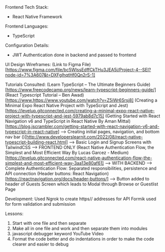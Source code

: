 Frontend Tech Stack:
- React Native Framework

Frontend Languages:
- TypeScript

Configuration Details:
- JWT Authentication done in backend and passed to frontend

UI Design Wireframes:
(Link to Figma File)[https://www.figma.com/file/bc5WIssEdffCkTHu3JEA5i/Project-4--SEI?node-id=7%3A607&t=DXFglhqtHf0Qn2rS-1]

Tutorials Consulted:
(Learn TypeScript – The Ultimate Beginners Guide)[https://www.freecodecamp.org/news/learn-typescript-beginners-guide/]
(React Typescript Tutorial – Ben Awad)[https://www.https://www.youtube.com/watch?v=Z5iWr6Srsj8]
(Creating a Minimal Expo React Native Project with TypeScript and Jest)[https://levelup.gitconnected.com/creating-a-minimal-expo-react-native-project-with-typescript-and-jest-5979ab8d7c15]
(Getting Started with React Navigation v6 and TypeScript in React Native By Aman Mittal)[https://blog.jscrambler.com/getting-started-with-react-navigation-v6-and-typescript-in-react-native]
--> Creating initial pages, navigation, and bottom nav bar
()[http://www.developerslearnit.com/2022/08/react-native-typescript-building-react.html]
--> Basic Login and Signup Screens with TailwindCSS
--> FRONTEND ONLY
(React Native Authentication Flow, the Simplest and Most Efficient Way By Lucas Garcez - Medium)[https://levelup.gitconnected.com/react-native-authentication-flow-the-simplest-and-most-efficient-way-3aa13e80af61]
--> WITH BACKEND
--> Complete Authentication Flow: Separated responsibilities, persistence and API connection 
(Header buttons: React Navigation)[https://reactnavigation.org/docs/header-buttons/]
--> Button added to header of Guests Screen which leads to Modal through Browse or Guestlist Page

Development:
Used Ngrok to create https// addresses for API
Formik used for form validation and submission 

Lessons:
1. Start with one file and then separate
2. Make all in one file and work and then separate them into modules 
3. javascript debugger keyword YouTube Video
4. Format the code better and do indentations in order to make the code clearer and easier to debug